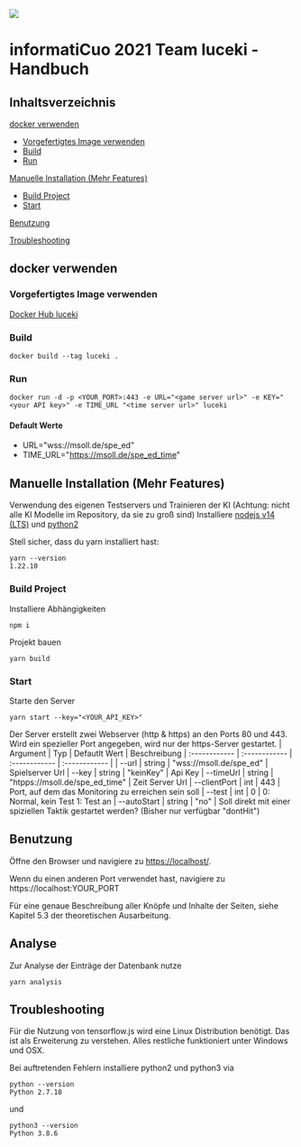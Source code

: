 ![](https://raw.githubusercontent.com/maxluetkemeyer/informatiCup-2021-luceki/main/monitoring/img/logo.png)
# informatiCuo 2021 Team luceki - Handbuch

## Inhaltsverzeichnis
[docker verwenden](#docker-verwenden)
* [Vorgefertigtes Image verwenden](#vorgefertigtes-image-verwenden)
* [Build](#build)
* [Run](#run)

[Manuelle Installation (Mehr Features)](#Manuelle-Installation-(Mehr-Features))
* [Build Project](#build-project)
* [Start](#start)

[Benutzung](#benutzung)

[Troubleshooting](#troubleshooting)

## docker verwenden
### Vorgefertigtes Image verwenden

[Docker Hub luceki](https://hub.docker.com/repository/docker/maxluetkemeyer/luceki)

### Build
```
docker build --tag luceki .
```

### Run
```
docker run -d -p <YOUR_PORT>:443 -e URL="<game server url>" -e KEY="<your API key>" -e TIME_URL "<time server url>" luceki
```

#### Default Werte
* URL="wss://msoll.de/spe_ed"
* TIME_URL="https://msoll.de/spe_ed_time"


## Manuelle Installation (Mehr Features)
Verwendung des eigenen Testservers und Trainieren der KI (Achtung: nicht alle KI Modelle im Repository, da sie zu groß sind)
Installiere [nodejs v14 (LTS)](https://nodejs.org/en/download/) und [python2](https://www.python.org/downloads/)

Stell sicher, dass du yarn installiert hast:
```
yarn --version
1.22.10	
```

### Build Project
Installiere Abhängigkeiten
```
npm i
```
Projekt bauen
```
yarn build
```
### Start 
Starte den Server
```
yarn start --key="<YOUR_API_KEY>"
```

Der Server erstellt zwei Webserver (http & https) an den Ports 80 und 443. Wird ein spezieller Port angegeben, wird nur der https-Server gestartet.
| Argument  | Typ  |  Defautlt Wert  | Beschreibung
| :------------ | :------------ | :------------ | :------------ |
| --url  |  string | "wss://msoll.de/spe_ed"  | Spielserver Url
| --key  | string  | "keinKey"  | Api Key
| --timeUrl  | string  | "htpps://msoll.de/spe_ed_time"  | Zeit Server Url
| --clientPort  | int  | 443  | Port, auf dem das Monitoring zu erreichen sein soll
| --test  | int  | 0  | 0: Normal, kein Test 1: Test an
| --autoStart  | string  | "no"  | Soll direkt mit einer spiziellen Taktik gestartet werden? (Bisher nur verfügbar "dontHit")


## Benutzung
Öffne den Browser und navigiere zu [https://localhost/](https://localhost/).

Wenn du einen anderen Port verwendet hast, navigiere zu https://localhost:YOUR_PORT

Für eine genaue Beschreibung aller Knöpfe und Inhalte der Seiten, siehe Kapitel 5.3 der theoretischen Ausarbeitung.

## Analyse 

Zur Analyse der Einträge der Datenbank nutze
```
yarn analysis
```
## Troubleshooting
Für die Nutzung von tensorflow.js wird eine Linux Distribution benötigt. Das ist als Erweiterung zu verstehen. Alles restliche funktioniert unter Windows und OSX. 

Bei auftretenden Fehlern installiere python2 und python3 via
```
python --version
Python 2.7.18
```
und
```
python3 --version
Python 3.8.6
```